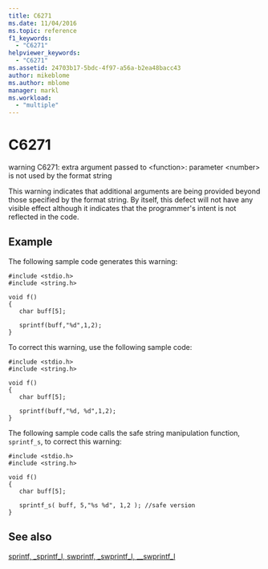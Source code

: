 ```yaml
---
title: C6271
ms.date: 11/04/2016
ms.topic: reference
f1_keywords:
  - "C6271"
helpviewer_keywords:
  - "C6271"
ms.assetid: 24703b17-5bdc-4f97-a56a-b2ea48bacc43
author: mikeblome
ms.author: mblome
manager: markl
ms.workload:
  - "multiple"
---
```

# C6271
warning C6271: extra argument passed to \<function>: parameter \<number> is not used by the format string

 This warning indicates that additional arguments are being provided beyond those specified by the format string. By itself, this defect will not have any visible effect although it indicates that the programmer's intent is not reflected in the code.

## Example
 The following sample code generates this warning:

```
#include <stdio.h>
#include <string.h>

void f()
{
   char buff[5];

   sprintf(buff,"%d",1,2);
}
```

 To correct this warning, use the following sample code:

```
#include <stdio.h>
#include <string.h>

void f()
{
   char buff[5];

   sprintf(buff,"%d, %d",1,2);
}
```

 The following sample code calls the safe string manipulation function, `sprintf_s`, to correct this warning:

```
#include <stdio.h>
#include <string.h>

void f()
{
   char buff[5];

   sprintf_s( buff, 5,"%s %d", 1,2 ); //safe version
}
```

## See also
 [sprintf, _sprintf_l, swprintf, _swprintf_l, \__swprintf_l](/cpp/c-runtime-library/reference/sprintf-sprintf-l-swprintf-swprintf-l-swprintf-l)
